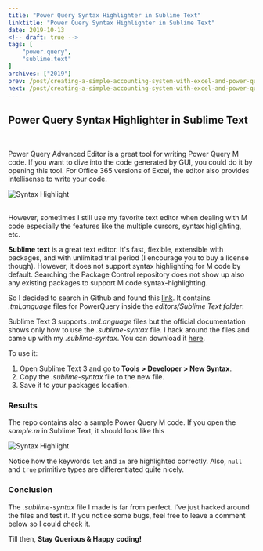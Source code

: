 ```yaml
---
title: "Power Query Syntax Highlighter in Sublime Text"
linktitle: "Power Query Syntax Highlighter in Sublime Text"
date: 2019-10-13
<!-- draft: true -->
tags: [
    "power.query",
    "sublime.text"
]
archives: ["2019"]
prev: /post/creating-a-simple-accounting-system-with-excel-and-power-query-p3/
next: /post/creating-a-simple-accounting-system-with-excel-and-power-query-p4/
---
```



## Power Query Syntax Highlighter in Sublime Text
<br>

Power Query Advanced Editor is a great tool for writing Power Query M code. If you want to dive into the code generated by GUI, you could do it by opening this tool. For Office 365 versions of Excel, the editor also provides intellisense to write your code.

![Syntax Highlight](/img/power_query_syntax_highlighter/advance_editor.png)
<br>
<br>

However, sometimes I still use my favorite text editor when dealing with M code especially the features like the multiple cursors, syntax higlighting, etc.

**Sublime text** is a great text editor. It's fast, flexible, extensible with packages, and with unlimited trial period (I encourage you to buy a license though). However, it does not support syntax highlighting for M code by default. Searching the Package Control repository does not show up also any existing packages to support M code syntax-highlighting.

So I decided to search in Github and found this [link](https://github.com/microsoft/DataConnectors). It contains *.tmLanguage* files for PowerQuery inside the *editors/Sublime Text folder*. 

Sublime Text 3 supports *.tmLanguage* files but the official documentation shows only how to use the *.sublime-syntax* file. I hack around the files and came up with my *.sublime-syntax*. You can download it [here](https://github.com/PowerQueryforAccountants/PowerQuerySublimeSyntax).

To use it:

1. Open Sublime Text 3 and go to **Tools > Developer > New Syntax**. 
2. Copy the *.sublime-syntax* file to the new file.
3. Save it to your packages location.

### Results
The repo contains also a sample Power Query M code. If you open the *sample.m* in Sublime Text, it should look like this

![Syntax Highlight](/img/power_query_syntax_highlighter/syntax.png)

Notice how the keywords `let` and `in` are highlighted correctly. Also, `null` and `true` primitive types are differentiated quite nicely.

### Conclusion
The *.sublime-syntax* file I made is far from perfect. I've just hacked around the files and test it. If you notice some bugs, feel free to leave a comment below so I could check it.

Till then, **Stay Querious & Happy coding!**